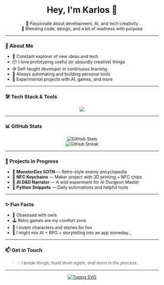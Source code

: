 <h1 align="center">Hey, I'm Karlos 👋</h1>
<p align="center">
  🚀 Passionate about development, AI, and tech creativity<br>
  🎨 Blending code, design, and a bit of madness with purpose
</p>

---

### 🧠 About Me

- 🎯 Constant explorer of new ideas and tech
- 📦 I love prototyping useful (or absurdly creative) things
- ⚙️ Self-taught developer in continuous learning
- 🧰 Always automating and building personal tools
- 🧪 Experimental projects with AI, games, and more

---

### 🛠️ Tech Stack & Tools

<p align="center">
  <img src="https://skillicons.dev/icons?i=html,css,js,python,nodejs,react,tailwind,git,github,vscode,linux" />
</p>

---

### 📊 GitHub Stats

<p align="center">
  <img src="https://github-readme-stats.vercel.app/api?username=KarlosEs&show_icons=true&theme=radical" alt="GitHub Stats" />
  <br>
  <img src="https://github-readme-streak-stats.herokuapp.com?user=KarlosEs&theme=radical&hide_border=false" alt="GitHub Streak" />
</p>

---

### 🚧 Projects In Progress

- 🧿 **MonsterDex SOTN** — Retro-style enemy encyclopedia
- 🔐 **NFC Keychains** — Maker project with 3D printing + NFC chips
- 🎲 **AI D&D Narrator** — A wild experiment for AI Dungeon Master
- 🐍 **Python Snippets** — Daily automations and helpful tools

---

### ✨ Fun Facts

- 🦉 Obsessed with owls
- 🕹️ Retro games are my comfort zone
- 💬 I invent characters and stories for fun
- 🧪 I might mix AI + RPG + storytelling into an app someday…

---

### 📫 Get in Touch

<!-- Uncomment if you want to add contact links -->

<!--
[![LinkedIn](https://img.shields.io/badge/-LinkedIn-0A66C2?style=flat&logo=linkedin&logoColor=white)](https://www.linkedin.com/in/your-profile)
[![Email](https://img.shields.io/badge/-Email-D14836?style=flat&logo=gmail&logoColor=white)](mailto:your@email.com)
-->

> 💡 *I break things, build them again, and learn in the process.*

---

<p align="center">
  <a href="https://git.io/typing-svg"><img src="https://readme-typing-svg.herokuapp.com?font=Fira+Code&pause=1000&center=true&vCenter=true&width=435&lines=%F0%9F%A7%99+La+mejor+forma+de+predecir+el+futuro+es+crearlo+t%C3%BA+mismo." alt="Typing SVG" /></a>
</p>
